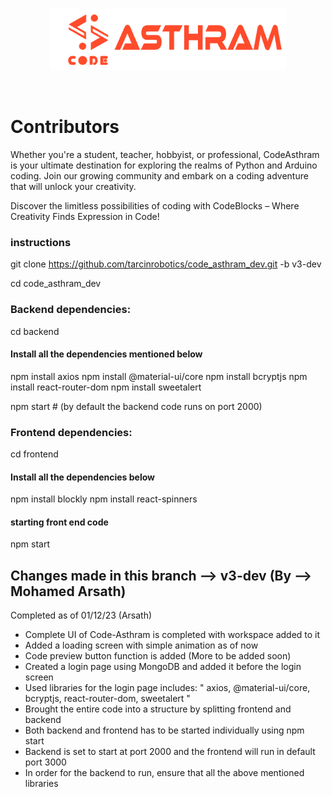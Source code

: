 
<p align="center">
  <a href="https://tarcinacademy.in.io">
    <img src="https://github.com/tarcinrobotics/code_asthram_dev/blob/v3/Asthram.png?raw=true" height="100px">
  </a>
</p>

&nbsp;

# Contributors

Whether you're a student, teacher, hobbyist, or professional, CodeAsthram is your ultimate destination for exploring the realms of Python and Arduino coding. Join our growing community and embark on a coding adventure that will unlock your creativity.

Discover the limitless possibilities of coding with CodeBlocks – Where Creativity Finds Expression in Code!

### instructions

git clone https://github.com/tarcinrobotics/code_asthram_dev.git -b v3-dev

cd code_asthram_dev

### Backend dependencies:

cd backend

#### Install all the dependencies mentioned below

npm install axios
npm install @material-ui/core
npm install bcryptjs
npm install react-router-dom
npm install sweetalert

npm start     # (by default the backend code runs on port 2000)

### Frontend dependencies:

cd frontend

#### Install all the dependencies below

npm install blockly
npm install react-spinners

#### starting front end code

npm start 


## Changes made in this branch --> v3-dev (By --> Mohamed Arsath)

Completed as of 01/12/23 (Arsath) 

* Complete UI of Code-Asthram is completed with workspace added to it
* Added a loading screen with simple animation as of now
* Code preview button function is added (More to be added soon)
* Created a login page using MongoDB and added it before the login screen
* Used libraries for the login page includes: " axios, @material-ui/core, bcryptjs, react-router-dom, sweetalert "
* Brought the entire code into a structure by splitting frontend and backend
* Both backend and frontend has to be started individually using npm start
* Backend is set to start at port 2000 and the frontend will run in default port 3000
* In order for the backend to run, ensure that all the above mentioned libraries
